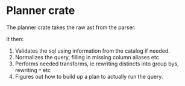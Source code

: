 # Planner crate

The planner crate takes the raw ast from the parser.

It then:
1. Validates the sql using information from the catalog if needed.
2. Normalizes the query, filling in missing column aliases etc
2. Performs needed transforms, ie rewriting distincts into group bys, rewriting `*` etc
3. Figures out how to build up a plan to actually run the query.